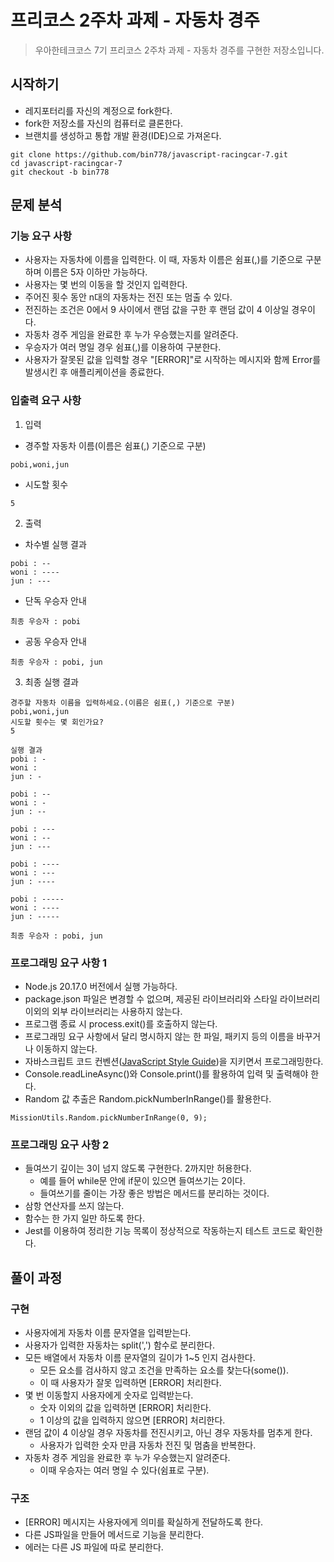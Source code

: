 # 프리코스 2주차 과제 - 자동차 경주

> 우아한테크코스 7기 프리코스 2주차 과제 - 자동차 경주를 구현한 저장소입니다.

## 시작하기

- 레지포터리를 자신의 계정으로 fork한다.
- fork한 저장소를 자신의 컴퓨터로 클론한다.
- 브랜치를 생성하고 통합 개발 환경(IDE)으로 가져온다.

```git
git clone https://github.com/bin778/javascript-racingcar-7.git
cd javascript-racingcar-7
git checkout -b bin778
```

## 문제 분석

### 기능 요구 사항

- 사용자는 자동차에 이름을 입력한다. 이 때, 자동차 이름은 쉼표(,)를 기준으로 구분하며 이름은 5자 이하만 가능하다.
- 사용자는 몇 번의 이동을 할 것인지 입력한다.
- 주어진 횟수 동안 n대의 자동차는 전진 또는 멈출 수 있다.
- 전진하는 조건은 0에서 9 사이에서 랜덤 값을 구한 후 랜덤 값이 4 이상일 경우이다.
- 자동차 경주 게임을 완료한 후 누가 우승했는지를 알려준다.
- 우승자가 여러 명일 경우 쉼표(,)를 이용하여 구분한다.
- 사용자가 잘못된 값을 입력할 경우 "[ERROR]"로 시작하는 메시지와 함께 Error를 발생시킨 후 애플리케이션을 종료한다.

### 입출력 요구 사항

1. 입력

- 경주할 자동차 이름(이름은 쉼표(,) 기준으로 구분)

```
pobi,woni,jun
```

- 시도할 횟수

```
5
```

2. 출력

- 차수별 실행 결과

```
pobi : --
woni : ----
jun : ---
```

- 단독 우승자 안내

```
최종 우승자 : pobi
```

- 공동 우승자 안내

```
최종 우승자 : pobi, jun
```

3. 최종 실행 결과

```
경주할 자동차 이름을 입력하세요.(이름은 쉼표(,) 기준으로 구분)
pobi,woni,jun
시도할 횟수는 몇 회인가요?
5

실행 결과
pobi : -
woni :
jun : -

pobi : --
woni : -
jun : --

pobi : ---
woni : --
jun : ---

pobi : ----
woni : ---
jun : ----

pobi : -----
woni : ----
jun : -----

최종 우승자 : pobi, jun
```

### 프로그래밍 요구 사항 1

- Node.js 20.17.0 버전에서 실행 가능하다.
- package.json 파일은 변경할 수 없으며, 제공된 라이브러리와 스타일 라이브러리 이외의 외부 라이브러리는 사용하지 않는다.
- 프로그램 종료 시 process.exit()를 호출하지 않는다.
- 프로그래밍 요구 사항에서 달리 명시하지 않는 한 파일, 패키지 등의 이름을 바꾸거나 이동하지 않는다.
- 자바스크립트 코드 컨벤션([JavaScript Style Guide](https://github.com/woowacourse/woowacourse-docs/tree/main/styleguide/javascript))을 지키면서 프로그래밍한다.
- Console.readLineAsync()와 Console.print()를 활용하여 입력 및 출력해야 한다.
- Random 값 추출은 Random.pickNumberInRange()를 활용한다.

```
MissionUtils.Random.pickNumberInRange(0, 9);
```

### 프로그래밍 요구 사항 2

- 들여쓰기 깊이는 3이 넘지 않도록 구현한다. 2까지만 허용한다.
  - 예를 들어 while문 안에 if문이 있으면 들여쓰기는 2이다.
  - 들여쓰기를 줄이는 가장 좋은 방법은 메서드를 분리하는 것이다.
- 삼항 연산자를 쓰지 않는다.
- 함수는 한 가지 일만 하도록 한다.
- Jest를 이용하여 정리한 기능 목록이 정상적으로 작동하는지 테스트 코드로 확인한다.

## 풀이 과정

### 구현

- 사용자에게 자동차 이름 문자열을 입력받는다.
- 사용자가 입력한 자동차는 split(',') 함수로 분리한다.
- 모든 배열에서 자동차 이름 문자열의 길이가 1~5 인지 검사한다.
  - 모든 요소를 검사하지 않고 조건을 만족하는 요소를 찾는다(some()).
  - 이 때 사용자가 잘못 입력하면 [ERROR] 처리한다.
- 몇 번 이동할지 사용자에게 숫자로 입력받는다.
  - 숫자 이외의 값을 입력하면 [ERROR] 처리한다.
  - 1 이상의 값을 입력하지 않으면 [ERROR] 처리한다.
- 랜덤 값이 4 이상일 경우 자동차를 전진시키고, 아닌 경우 자동차를 멈추게 한다.
  - 사용자가 입력한 숫자 만큼 자동차 전진 및 멈춤을 반복한다.
- 자동차 경주 게임을 완료한 후 누가 우승했는지 알려준다.
  - 이때 우승자는 여러 명일 수 있다(쉼표로 구분).

### 구조

- [ERROR] 메시지는 사용자에게 의미를 확실하게 전달하도록 한다.
- 다른 JS파일을 만들어 메서드로 기능을 분리한다.
- 에러는 다른 JS 파일에 따로 분리한다.
